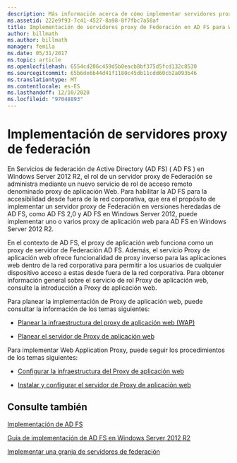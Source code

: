 ```yaml
---
description: Más información acerca de cómo implementar servidores proxy de Federación
ms.assetid: 222e9f93-7c41-4527-8a98-8f7fbc7a58af
title: Implementación de servidores proxy de Federación en AD FS para Windows Server 2012 R2
author: billmath
ms.author: billmath
manager: femila
ms.date: 05/31/2017
ms.topic: article
ms.openlocfilehash: 6554cd206c459d5b0eacb8bf375d5fcd132c8530
ms.sourcegitcommit: 65b6de6b44d41f1180c45db11cdd60cb2a093b46
ms.translationtype: MT
ms.contentlocale: es-ES
ms.lasthandoff: 12/10/2020
ms.locfileid: "97048893"
---
```

# <a name="deploying-federation-server-proxies"></a>Implementación de servidores proxy de federación

En Servicios de federación de Active Directory (AD FS) \( AD FS \) en Windows Server 2012 R2, el rol de un servidor proxy de Federación se administra mediante un nuevo servicio de rol de acceso remoto denominado proxy de aplicación Web. Para habilitar la AD FS para la accesibilidad desde fuera de la red corporativa, que era el propósito de implementar un servidor proxy de Federación en versiones heredadas de AD FS, como AD FS 2,0 y AD FS en Windows Server 2012, puede implementar uno o varios proxy de aplicación web para AD FS en Windows Server 2012 R2.

En el contexto de AD FS, el proxy de aplicación web funciona como un proxy de servidor de Federación AD FS. Además, el servicio Proxy de aplicación web ofrece funcionalidad de proxy inverso para las aplicaciones web dentro de la red corporativa para permitir a los usuarios de cualquier dispositivo acceso a estas desde fuera de la red corporativa. Para obtener información general sobre el servicio de rol Proxy de aplicación web, consulte la introducción a Proxy de aplicación web.

Para planear la implementación de Proxy de aplicación web, puede consultar la información de los temas siguientes:

-   [Planear la infraestructura del proxy de aplicación web (WAP)](/previous-versions/orphan-topics/ws.11/dn383648(v=ws.11))

-   [Planear el servidor de Proxy de aplicación web](/previous-versions/orphan-topics/ws.11/dn383647(v=ws.11))

Para implementar Web Application Proxy, puede seguir los procedimientos de los temas siguientes:

-   [Configurar la infraestructura del Proxy de aplicación web](/previous-versions/windows/it-pro/windows-server-2012-R2-and-2012/dn383644(v=ws.11))

-   [Instalar y configurar el servidor de Proxy de aplicación web](/previous-versions/windows/it-pro/windows-server-2012-R2-and-2012/dn383662(v=ws.11))


## <a name="see-also"></a>Consulte también

[Implementación de AD FS](../../ad-fs/AD-FS-Deployment.md)

[Guía de implementación de AD FS en Windows Server 2012 R2](../../ad-fs/deployment/Windows-Server-2012-R2-AD-FS-Deployment-Guide.md)

[Implementar una granja de servidores de federación](../../ad-fs/deployment/Deploying-a-Federation-Server-Farm.md)

